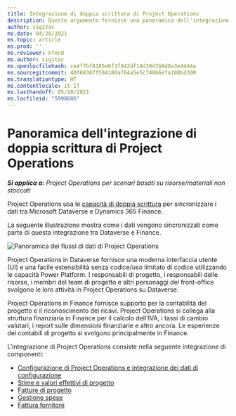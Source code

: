 ```yaml
---
title: Integrazione di doppia scrittura di Project Operations
description: Questo argomento fornisce una panoramica dell'integrazione della doppia scrittura di Project Operations.
author: sigitac
ms.date: 04/28/2021
ms.topic: article
ms.prod: ''
ms.reviewer: kfend
ms.author: sigitac
ms.openlocfilehash: ce4f7bf8185e6f3f942df14d30d7b8d0a3e4444a
ms.sourcegitcommit: 40f68387f594180af64a5e5c748b6efa188bd300
ms.translationtype: HT
ms.contentlocale: it-IT
ms.lasthandoff: 05/10/2021
ms.locfileid: "5998686"
---
```

# <a name="project-operations-dual-write-integration-overview"></a>Panoramica dell'integrazione di doppia scrittura di Project Operations

_**Si applica a:** Project Operations per scenari basati su risorse/materiali non stoccati_

Project Operations usa le [capacità di doppia scrittura](/dynamics365/fin-ops-core/dev-itpro/data-entities/dual-write/dual-write-home-page) per sincronizzare i dati tra Microsoft Dataverse e Dynamics 365 Finance.

La seguente illustrazione mostra come i dati vengono sincronizzati come parte di questa integrazione tra Dataverse e Finance.

![Panoramica dei flussi di dati di Project Operations](./media/ProjectOperationsFlows.jpg)

Project Operations in Dataverse fornisce una moderna interfaccia utente (UI) e una facile estensibilità senza codice/uso limitato di codice utilizzando le capacità Power Platform. I responsabili di progetto, i responsabili delle risorse, i membri del team di progetto e altri personaggi del front-office svolgono le loro attività in Project Operations su Dataverse.

Project Operations in Finance fornisce supporto per la contabilità del progetto e il riconoscimento dei ricavi. Project Operations si collega alla struttura finanziaria in Finance per il calcolo dell'IVA, i tassi di cambio valutari, i report sulle dimensioni finanziarie e altro ancora. Le esperienze dei contabili di progetto si svolgono principalmente in Finance.

L'integrazione di Project Operations consiste nella seguente integrazione di componenti:


- [Configurazione di Project Operations e integrazione dei dati di configurazione](resource-dual-write-setup-integration.md) 
- [Stime e valori effettivi di progetto](resource-dual-write-estimates-actuals.md)
- [Fatture di progetto](resource-dual-write-project-invoice.md)
- [Gestione spese](resource-dual-write-expense.md)
- [Fattura fornitore](resource-dual-write-vendor-invoice.md)
